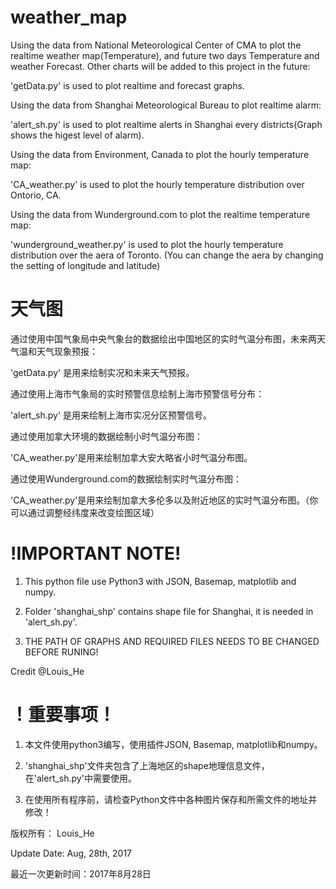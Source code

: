 # weather_map

Using the data from National Meteorological Center of CMA to plot the realtime weather map(Temperature), and future two days Temperature and weather Forecast. Other charts will be added to this project in the future:

'getData.py' is used to plot realtime and forecast graphs.


Using the data from Shanghai Meteorological Bureau to plot realtime alarm:

'alert_sh.py' is used to plot realtime alerts in Shanghai every districts(Graph shows the higest level of alarm).


Using the data from Environment, Canada to plot the hourly temperature map:

'CA_weather.py' is used to plot the hourly temperature distribution over Ontorio, CA.


Using the data from Wunderground.com to plot the realtime temperature map:

'wunderground_weather.py' is used to plot the hourly temperature distribution over the aera of Toronto. (You can change the aera by changing the setting of longitude and latitude)



# 天气图

通过使用中国气象局中央气象台的数据绘出中国地区的实时气温分布图，未来两天气温和天气现象预报：

'getData.py' 是用来绘制实况和未来天气预报。


通过使用上海市气象局的实时预警信息绘制上海市预警信号分布：

'alert_sh.py' 是用来绘制上海市实况分区预警信号。


通过使用加拿大环境的数据绘制小时气温分布图：

'CA_weather.py'是用来绘制加拿大安大略省小时气温分布图。


通过使用Wunderground.com的数据绘制实时气温分布图：

'CA_weather.py'是用来绘制加拿大多伦多以及附近地区的实时气温分布图。（你可以通过调整经纬度来改变绘图区域）


# !IMPORTANT NOTE!
1. This python file use Python3 with JSON, Basemap, matplotlib and numpy.

2. Folder 'shanghai_shp' contains shape file for Shanghai, it is needed in 'alert_sh.py'.

3. THE PATH OF GRAPHS AND REQUIRED FILES NEEDS TO BE CHANGED BEFORE RUNING!

Credit @Louis_He

# ！重要事项！
1. 本文件使用python3编写，使用插件JSON, Basemap, matplotlib和numpy。

2. 'shanghai_shp'文件夹包含了上海地区的shape地理信息文件，在'alert_sh.py'中需要使用。

3. 在使用所有程序前，请检查Python文件中各种图片保存和所需文件的地址并修改！


版权所有： Louis_He



Update Date: Aug, 28th, 2017

最近一次更新时间：2017年8月28日
